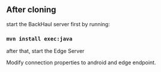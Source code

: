 ## After cloning
start the BackHaul server first by running:

### `mvn install exec:java`

after that, start the Edge Server 

Modify connection properties to android and edge endpoint. 
